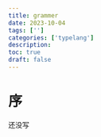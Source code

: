 ```yaml
---
title: grammer
date: 2023-10-04
tags: ['']
categories: ['typelang']
description: 
toc: true
draft: false
---
```



# 序

还没写